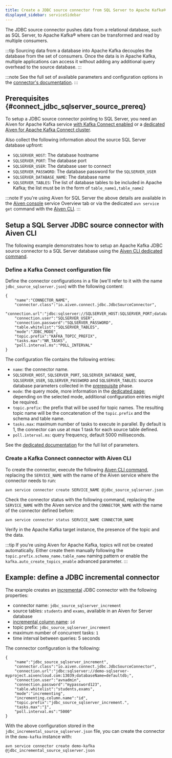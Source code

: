 ```yaml
---
title: Create a JDBC source connector from SQL Server to Apache Kafka®
displayed_sidebar: serviceSidebar
---
```


The JDBC source connector pushes data from a relational database, such
as SQL Server, to Apache Kafka® where can be transformed and read by
multiple consumers.

:::tip
Sourcing data from a database into Apache Kafka decouples the database
from the set of consumers. Once the data is in Apache Kafka, multiple
applications can access it without adding any additional query overhead
to the source database.
:::

:::note
See the full set of available parameters and configuration
options in the [connector's
documentation](https://github.com/aiven/aiven-kafka-connect-jdbc/blob/master/docs/source-connector.md).
:::

## Prerequisites {#connect_jdbc_sqlserver_source_prereq}

To setup a JDBC source connector pointing to SQL Server, you need an
Aiven for Apache Kafka service
[with Kafka Connect enabled](enable-connect) or a
[dedicated Aiven for Apache Kafka Connect cluster](/docs/products/kafka/kafka-connect/get-started#apache_kafka_connect_dedicated_cluster).

Also collect the following information about the
source SQL Server database upfront:

-   `SQLSERVER_HOST`: The database hostname
-   `SQLSERVER_PORT`: The database port
-   `SQLSERVER_USER`: The database user to connect
-   `SQLSERVER_PASSWORD`: The database password for the `SQLSERVER_USER`
-   `SQLSERVER_DATABASE_NAME`: The database name
-   `SQLSERVER_TABLES`: The list of database tables to be included in
    Apache Kafka; the list must be in the form of
    `table_name1,table_name2`

:::note
If you're using Aiven for SQL Server the above details are available in
the [Aiven console](https://console.aiven.io/) service Overview tab or
via the dedicated `avn service get` command with the
[Aiven CLI](/docs/tools/cli/service-cli#avn_service_get).
:::

## Setup a SQL Server JDBC source connector with Aiven CLI

The following example demonstrates how to setup an Apache Kafka JDBC
source connector to a SQL Server database using the
[Aiven CLI dedicated command](/docs/tools/cli/service/connector#avn_service_connector_create).

### Define a Kafka Connect configuration file

Define the connector configurations in a file (we'll refer to it with
the name `jdbc_source_sqlserver.json`) with the following content:

```
{
    "name":"CONNECTOR_NAME",
    "connector.class":"io.aiven.connect.jdbc.JdbcSourceConnector",
    "connection.url":"jdbc:sqlserver://SQLSERVER_HOST:SQLSERVER_PORT;databaseName=SQLSERVER_DATABASE_NAME;",
    "connection.user":"SQLSERVER_USER",
    "connection.password":"SQLSERVER_PASSWORD",
    "table.whitelist":"SQLSERVER_TABLES",
    "mode":"JDBC_MODE",
    "topic.prefix":"KAFKA_TOPIC_PREFIX",
    "tasks.max":"NR_TASKS",
    "poll.interval.ms":"POLL_INTERVAL"
}
```

The configuration file contains the following entries:

-   `name`: the connector name.
-   `SQLSERVER_HOST`, `SQLSERVER_PORT`, `SQLSERVER_DATABASE_NAME`,
    `SQLSERVER_USER`, `SQLSERVER_PASSWORD` and `SQLSERVER_TABLES`:
    source database parameters collected in the
    [prerequisite](/docs/products/kafka/kafka-connect/howto/jdbc-source-connector-sql-server#connect_jdbc_sqlserver_source_prereq) phase.
-   `mode`: the query mode, more information in the
    [dedicated page](../concepts/jdbc-source-modes); depending on the selected mode, additional
    configuration entries might be required.
-   `topic.prefix`: the prefix that will be used for topic names. The
    resulting topic name will be the concatenation of the `topic.prefix`
    and the schema and table name.
-   `tasks.max`: maximum number of tasks to execute in parallel. By
    default is 1, the connector can use at max 1 task for each source
    table defined.
-   `poll.interval.ms`: query frequency, default 5000 milliseconds.

See the [dedicated
documentation](https://github.com/aiven/jdbc-connector-for-apache-kafka/blob/master/docs/source-connector-config-options.rst)
for the full list of parameters.

### Create a Kafka Connect connector with Aiven CLI

To create the connector, execute the following
[Aiven CLI command](/docs/tools/cli/service/connector#avn_service_connector_create), replacing the `SERVICE_NAME` with the name of the Aiven
service where the connector needs to run:

```
avn service connector create SERVICE_NAME @jdbc_source_sqlserver.json
```

Check the connector status with the following command, replacing the
`SERVICE_NAME` with the Aiven service and the `CONNECTOR_NAME` with the
name of the connector defined before:

```
avn service connector status SERVICE_NAME CONNECTOR_NAME
```

Verify in the Apache Kafka target instance, the presence of the topic
and the data.

:::tip
If you're using Aiven for Apache Kafka, topics will not be created
automatically. Either create them manually following the
`topic.prefix.schema_name.table_name` naming pattern or enable the
`kafka.auto_create_topics_enable` advanced parameter.
:::

## Example: define a JDBC incremental connector

The example creates an
[incremental](../concepts/jdbc-source-modes) JDBC connector with the following properties:

-   connector name: `jdbc_source_sqlserver_increment`
-   source tables: `students` and `exams`, available in an Aiven for
    Server database
-   [incremental column name](../concepts/jdbc-source-modes): `id`
-   topic prefix: `jdbc_source_sqlserver_increment`
-   maximum number of concurrent tasks: `1`
-   time interval between queries: 5 seconds

The connector configuration is the following:

```
{
    "name":"jdbc_source_sqlserver_increment",
    "connector.class":"io.aiven.connect.jdbc.JdbcSourceConnector",
    "connection.url":"jdbc:sqlserver://demo-sqlserver-myproject.aivencloud.com:13039;databaseName=defaultdb;",
    "connection.user":"avnadmin",
    "connection.password":"mypassword123",
    "table.whitelist":"students,exams",
    "mode":"incrementing",
    "incrementing.column.name":"id",
    "topic.prefix":"jdbc_source_sqlserver_increment.",
    "tasks.max":"1",
    "poll.interval.ms":"5000"
}
```

With the above configuration stored in the
`jdbc_incremental_source_sqlserver.json` file, you can create the
connector in the `demo-kafka` instance with:

```
avn service connector create demo-kafka @jdbc_incremental_source_sqlserver.json
```
